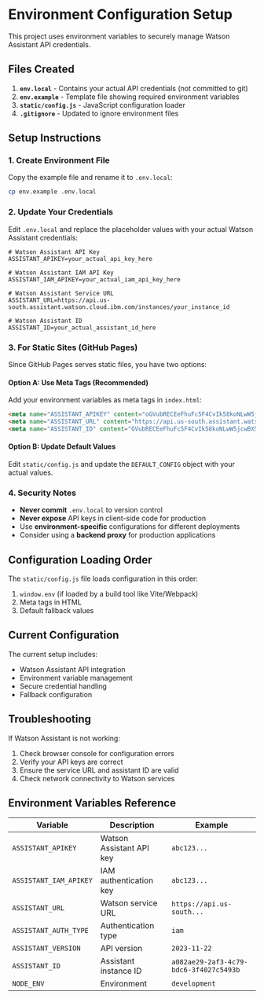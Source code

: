 # Environment Configuration Setup

This project uses environment variables to securely manage Watson Assistant API credentials.

## Files Created

1. **`env.local`** - Contains your actual API credentials (not committed to git)
2. **`env.example`** - Template file showing required environment variables
3. **`static/config.js`** - JavaScript configuration loader
4. **`.gitignore`** - Updated to ignore environment files

## Setup Instructions

### 1. Create Environment File

Copy the example file and rename it to `.env.local`:

```bash
cp env.example .env.local
```

### 2. Update Your Credentials

Edit `.env.local` and replace the placeholder values with your actual Watson Assistant credentials:

```env
# Watson Assistant API Key
ASSISTANT_APIKEY=your_actual_api_key_here

# Watson Assistant IAM API Key
ASSISTANT_IAM_APIKEY=your_actual_iam_api_key_here

# Watson Assistant Service URL
ASSISTANT_URL=https://api.us-south.assistant.watson.cloud.ibm.com/instances/your_instance_id

# Watson Assistant ID
ASSISTANT_ID=your_actual_assistant_id_here
```

### 3. For Static Sites (GitHub Pages)

Since GitHub Pages serves static files, you have two options:

#### Option A: Use Meta Tags (Recommended)

Add your environment variables as meta tags in `index.html`:

```html
<meta name="ASSISTANT_APIKEY" content="oGVubRECEeFhuFc5F4CvIk58koNLwW5jcwBX5NtKka46">
<meta name="ASSISTANT_URL" content="https://api.us-south.assistant.watson.cloud.ibm.com/instances/a082ae29-2af3-4c79-bdc6-3f4027c5493b">
<meta name="ASSISTANT_ID" content="GVubRECEeFhuFc5F4CvIk58koNLwW5jcwBX5NtKka46">
```

#### Option B: Update Default Values

Edit `static/config.js` and update the `DEFAULT_CONFIG` object with your actual values.

### 4. Security Notes

- **Never commit** `.env.local` to version control
- **Never expose** API keys in client-side code for production
- Use **environment-specific** configurations for different deployments
- Consider using a **backend proxy** for production applications

## Configuration Loading Order

The `static/config.js` file loads configuration in this order:

1. `window.env` (if loaded by a build tool like Vite/Webpack)
2. Meta tags in HTML
3. Default fallback values

## Current Configuration

The current setup includes:
- Watson Assistant API integration
- Environment variable management
- Secure credential handling
- Fallback configuration

## Troubleshooting

If Watson Assistant is not working:

1. Check browser console for configuration errors
2. Verify your API keys are correct
3. Ensure the service URL and assistant ID are valid
4. Check network connectivity to Watson services

## Environment Variables Reference

| Variable | Description | Example |
|----------|-------------|---------|
| `ASSISTANT_APIKEY` | Watson Assistant API key | `abc123...` |
| `ASSISTANT_IAM_APIKEY` | IAM authentication key | `abc123...` |
| `ASSISTANT_URL` | Watson service URL | `https://api.us-south...` |
| `ASSISTANT_AUTH_TYPE` | Authentication type | `iam` |
| `ASSISTANT_VERSION` | API version | `2023-11-22` |
| `ASSISTANT_ID` | Assistant instance ID | `a082ae29-2af3-4c79-bdc6-3f4027c5493b` |
| `NODE_ENV` | Environment | `development` |
